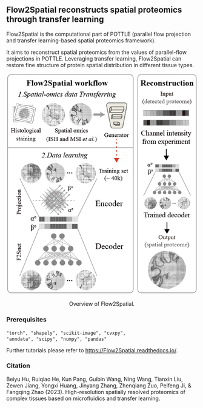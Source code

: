 ## Flow2Spatial reconstructs spatial proteomics through transfer learning 

Flow2Spatial is the computational part of POTTLE (parallel flow projection and transfer learning-based spatial proteomics framework). 

It aims to reconstruct spatial proteomics from the values of parallel-flow projections in POTTLE. Leveraging transfer learning, Flow2Spatial can restore fine structure of protein spatial distribution in different tissue types. 


<p align="center">
  <img src='./docs/Flow2Spatial.png'>
</p>
<p align="center">
  Overview of Flow2Spatial.
</p>

### Prerequisites 
    "torch", "shapely", "scikit-image", "cvxpy", 
    "anndata", "scipy", "numpy", "pandas"

Further tutorials please refer to  https://Flow2Spatial.readthedocs.io/. 

### Citation 

Beiyu Hu, Ruiqiao He, Kun Pang, Guibin Wang, Ning Wang, Tianxin Liu, Zewen Jiang, Yongxi Huang, Jinyang Zhang, Zhenqiang Zuo, Peifeng Ji, & Fangqing Zhao (2023). High-resolution spatially resolved proteomics of complex tissues based on microfluidics and transfer learning. 


